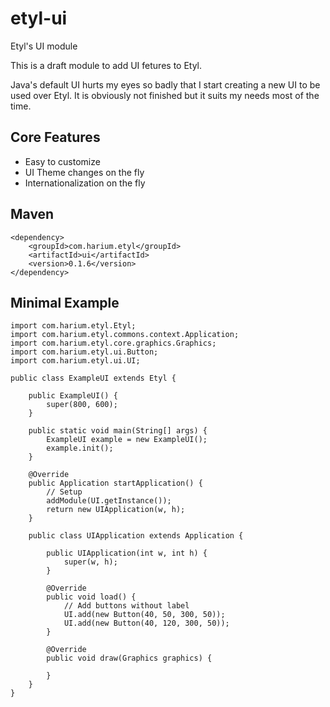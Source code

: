 # etyl-ui
Etyl's UI module

This is a draft module to add UI fetures to Etyl.

Java's default UI hurts my eyes so badly that I start creating a new UI to be used over Etyl.
It is obviously not finished but it suits my needs most of the time.

## Core Features
- Easy to customize
- UI Theme changes on the fly
- Internationalization on the fly

## Maven
```
<dependency>
    <groupId>com.harium.etyl</groupId>
    <artifactId>ui</artifactId>
    <version>0.1.6</version>
</dependency>
```

## Minimal Example
```
import com.harium.etyl.Etyl;
import com.harium.etyl.commons.context.Application;
import com.harium.etyl.core.graphics.Graphics;
import com.harium.etyl.ui.Button;
import com.harium.etyl.ui.UI;

public class ExampleUI extends Etyl {

    public ExampleUI() {
        super(800, 600);
    }

    public static void main(String[] args) {
        ExampleUI example = new ExampleUI();
        example.init();
    }

    @Override
    public Application startApplication() {
        // Setup
        addModule(UI.getInstance());
        return new UIApplication(w, h);
    }

    public class UIApplication extends Application {

        public UIApplication(int w, int h) {
            super(w, h);
        }

        @Override
        public void load() {
            // Add buttons without label
            UI.add(new Button(40, 50, 300, 50));
            UI.add(new Button(40, 120, 300, 50));
        }

        @Override
        public void draw(Graphics graphics) {

        }
    }
}
```